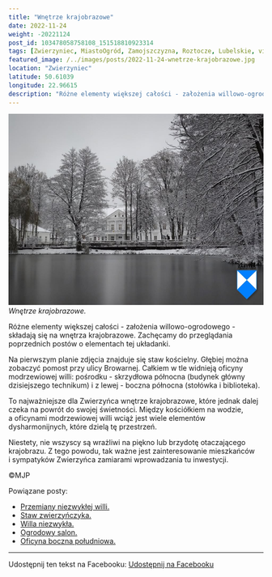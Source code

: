 ```yaml
---
title: "Wnętrze krajobrazowe"
date: 2022-11-24
weight: -20221124
post_id: 103478058758108_151518810923314
tags: [Zwierzyniec, MiastoOgród, Zamojszczyzna, Roztocze, Lubelskie, villarestituta, turystyka, dziedzictwo, zabytki, krajobrazy]
featured_image: /../images/posts/2022-11-24-wnetrze-krajobrazowe.jpg
location: "Zwierzyniec"
latitude: 50.61039
longitude: 22.96615
description: "Różne elementy większej całości - założenia willowo-ogrodowego - składają się na wnętrza krajobrazowe. Zachęcamy do przeglądania poprzednich postów o ..."
---
```


![Wnętrze krajobrazowe.](/images/posts/2022-11-24-wnetrze-krajobrazowe.jpg)
*Wnętrze krajobrazowe.*

Różne elementy większej całości - założenia willowo-ogrodowego - składają się na wnętrza krajobrazowe. Zachęcamy do przeglądania poprzednich postów o elementach tej układanki.

Na pierwszym planie zdjęcia znajduje się staw kościelny. Głębiej można zobaczyć pomost przy ulicy Browarnej. Całkiem w tle widnieją oficyny modrzewiowej willi: pośrodku - skrzydłowa północna (budynek główny dzisiejszego technikum) i z lewej - boczna północna (stołówka i biblioteka).

To najważniejsze dla Zwierzyńca wnętrze krajobrazowe, które jednak dalej czeka na powrót do swojej świetności. Między kościółkiem na wodzie, a oficynami modrzewiowej willi wciąż jest wiele elementów dysharmonijnych, które dzielą tę przestrzeń.

Niestety, nie wszyscy są wrażliwi na piękno lub brzydotę otaczającego krajobrazu. Z tego powodu, tak ważne jest zainteresowanie mieszkańców i sympatyków Zwierzyńca zamiarami wprowadzania tu inwestycji.



©MJP

Powiązane posty:
- [Przemiany niezwykłej willi.](/posts/Przemiany-niezwyklej-willi)
- [Staw zwierzyńczyka.](/posts/Staw-zwierzynczyka)
- [Willa niezwykła.](/posts/Willa-niezwykla)
- [Ogrodowy salon.](/posts/Ogrodowy-salon)
- [Oficyna boczna południowa.](/posts/Oficyna-boczna-poludniowa)


---

Udostępnij ten tekst na Facebooku:
[Udostępnij na Facebooku](https://www.facebook.com/sharer/sharer.php?u=https://stowarzyszeniewachniewskiej.pl/posts/Wnetrze-krajobrazowe)

<script type="application/ld+json">
{
  "@context": "https://schema.org",
  "@type": "BlogPosting",
  "headline": "Wnętrze krajobrazowe",
  "datePublished": "2022-11-24",
  "dateModified": "2022-11-24",
  "author": {
    "@type": "Person",
    "name": "Michał Jan Patyk"
  },
  "publisher": {
    "@type": "Organization",
    "name": "Stowarzyszenie im. Aleksandry Wachniewskiej",
    "logo": {
      "@type": "ImageObject",
      "url": "https://stowarzyszeniewachniewskiej.pl/images/logo/logo.svg"
    }
  },
  "mainEntityOfPage": {
    "@type": "WebPage",
    "@id": "https://stowarzyszeniewachniewskiej.pl/posts/wnetrze-krajobrazowe"
  },
  "image": {
    "@type": "ImageObject",
    "url": "https://stowarzyszeniewachniewskiej.pl//images/posts/2022-11-24-wnetrze-krajobrazowe.jpg"
  },
  "articleSection": "Dziedzictwo Kulturowe i Zabytki",
  "keywords": "[Zwierzyniec, MiastoOgród, Zamojszczyzna, Roztocze, Lubelskie, villarestituta, turystyka, dziedzictwo, zabytki, krajobrazy]",
  "wordCount": 120,
  "articleBody": "Różne elementy większej całości - założenia willowo-ogrodowego - składają się na wnętrza krajobrazowe. Zachęcamy do przeglądania poprzednich postów o elementach tej układanki.\n\nNa pierwszym planie zdjęcia znajduje się staw kościelny. Głębiej można zobaczyć pomost przy ulicy Browarnej. Całkiem w tle widnieją oficyny modrzewiowej willi: pośrodku - skrzydłowa północna (budynek główny dzisiejszego technikum) i z lewej - boczna północna (stołówka i biblioteka).\n\nTo najważniejsze dla Zwierzyńca wnętrze krajobrazowe, które jednak dalej czeka na powrót do swojej świetności. Między kościółkiem na wodzie, a oficynami modrzewiowej willi wciąż jest wiele elementów dysharmonijnych, które dzielą tę przestrzeń.\n\nNiestety, nie wszyscy są wrażliwi na piękno lub brzydotę otaczającego krajobrazu. Z tego powodu, tak ważne jest zainteresowanie mieszkańców i sympatyków Zwierzyńca zamiarami wprowadzania tu inwestycji.\n\n\n\n©MJP",
  "description": "Różne elementy większej całości - założenia willowo-ogrodowego - składają się na wnętrza krajobrazowe. Zachęcamy do przeglądania poprzednich postów o ...",
  "copyrightHolder": {
    "@type": "Person",
    "name": "Michał Jan Patyk"
  }
}
</script>
<script type="application/ld+json">
{
  "@context": "https://schema.org",
  "@type": "BreadcrumbList",
  "itemListElement": [
    {
      "@type": "ListItem",
      "position": 1,
      "name": "Home",
      "item": "https://stowarzyszeniewachniewskiej.pl"
    },
    {
      "@type": "ListItem",
      "position": 2,
      "name": "posts",
      "item": "https://stowarzyszeniewachniewskiej.pl/posts"
    },
    {
      "@type": "ListItem",
      "position": 3,
      "name": "Wnętrze krajobrazowe",
      "item": "https://stowarzyszeniewachniewskiej.pl/posts/wnetrze-krajobrazowe"
    }
  ]
}
</script>
